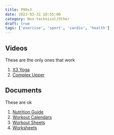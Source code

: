 ```yaml
---
title: P90x3
date: 2023-03-31 10:55:00
category: Non-technical/Other
draft: true
tags: ['exercise', 'sport', 'cardio', 'health']
---
```


## Videos

These are the only ones that work

1. [X3 Yoga](<https://us-east1-johnmathews-website.cloudfunctions.net/download?obj=fitness/p90x3/workouts/X3 Yoga.mp4>)
1. [Complex Upper](<https://us-east1-johnmathews-website.cloudfunctions.net/download?obj=fitness/p90x3/workouts/Complex Upper.mp4>)

## Documents

These are ok

1. [Nutrition Guide](<https://us-east1-johnmathews-website.cloudfunctions.net/download?obj=fitness/p90x3/documents/Nutrition Guide.jpg>)
1. [Workout Calendars](<https://us-east1-johnmathews-website.cloudfunctions.net/download?obj=fitness/p90x3/documents/Workout Calendars.pdf>)
1. [Workout Sheets](<https://us-east1-johnmathews-website.cloudfunctions.net/download?obj=fitness/p90x3/documents/Workout Sheets.xlsx>)
1. [Worksheets](https://us-east1-johnmathews-website.cloudfunctions.net/download?obj=fitness/p90x3/documents/Worksheets.pdf)
